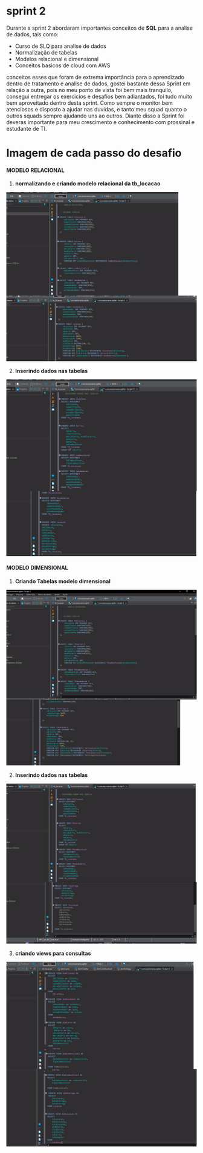 # sprint 2

Durante a sprint 2 abordaram importantes conceitos de **SQL** para a analise de dados, tais como:

- Curso de SLQ para analise de dados
- Normalização de tabelas
- Modelos relacional e dimensional
- Conceitos basicos de cloud com AWS

conceitos esses que foram de extrema importância para o aprendizado dentro de tratamento e analise de dados, gostei bastante dessa Sprint em relação a outra, pois no meu ponto de vista foi bem mais tranquilo, consegui entregar os exercicios e desafios bem adiantados, foi tudo muito bem aproveitado dentro desta sprint.
Como sempre o monitor bem atenciosos e disposto a ajudar nas duvidas, e tanto meu squad quanto o outros squads sempre ajudando uns ao outros.
Diante disso a Sprint foi deveras importante para meu crescimento e conhecimento com prossinal e estudante de TI.


# Imagem de cada passo do desafio

#### MODELO RELACIONAL

1. **normalizando e criando modelo relacional da tb_locacao**

![ciando modelo relacional](evidencias/Evidencias_desafio/Modelo_Relacional/Create_tables.jpg)

2. **Inserindo dados nas tabelas**

![inserindo dados na tabelas](evidencias/Evidencias_desafio/Modelo_Relacional/Inserindo_dadosRelacional.jpg)

#### MODELO DIMENSIONAL

1. **Criando Tabelas modelo dimensional**

![criando tabelas](evidencias/Evidencias_desafio/Modelo_Dimensional/criação_tables.jpg)

2. **Inserindo dados nas tabelas**

![inserindo dados](evidencias/Evidencias_desafio/Modelo_Dimensional/inserindo_dados.jpg)

3. **criando views para consultas**

![criando viwes](evidencias/Evidencias_desafio/Modelo_Dimensional/ViewsDim.jpg)

